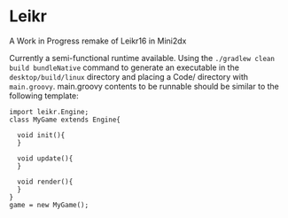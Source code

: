 # Leikr
A Work in Progress remake of Leikr16 in Mini2dx

Currently a semi-functional runtime available. Using the `./gradlew clean build bundleNative` command to generate
an executable in the `desktop/build/linux` directory and placing a Code/ directory with `main.groovy`. 
main.groovy contents to be runnable should be similar to the following template:

```
import leikr.Engine;
class MyGame extends Engine{

  void init(){
  }
  
  void update(){
  }
  
  void render(){
  }
}
game = new MyGame();
```

